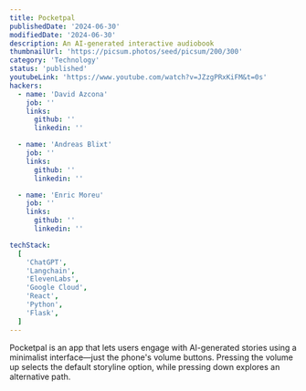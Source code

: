 ```yaml
---
title: Pocketpal
publishedDate: '2024-06-30'
modifiedDate: '2024-06-30'
description: An AI-generated interactive audiobook
thumbnailUrl: 'https://picsum.photos/seed/picsum/200/300'
category: 'Technology'
status: 'published'
youtubeLink: 'https://www.youtube.com/watch?v=JZzgPRxKiFM&t=0s'
hackers:
  - name: 'David Azcona'
    job: ''
    links:
      github: ''
      linkedin: ''

  - name: 'Andreas Blixt'
    job: ''
    links:
      github: ''
      linkedin: ''

  - name: 'Enric Moreu'
    job: ''
    links:
      github: ''
      linkedin: ''

techStack:
  [
    'ChatGPT',
    'Langchain',
    'ElevenLabs',
    'Google Cloud',
    'React',
    'Python',
    'Flask',
  ]
---
```


Pocketpal is an app that lets users engage with AI-generated stories using a minimalist interface—just the phone's volume buttons. Pressing the volume up selects the default storyline option, while pressing down explores an alternative path.

<YouTube id="JZzgPRxKiFM" timestamp="0" thumbnail="https://picsum.photos/seed/picsum/200/300"/>
